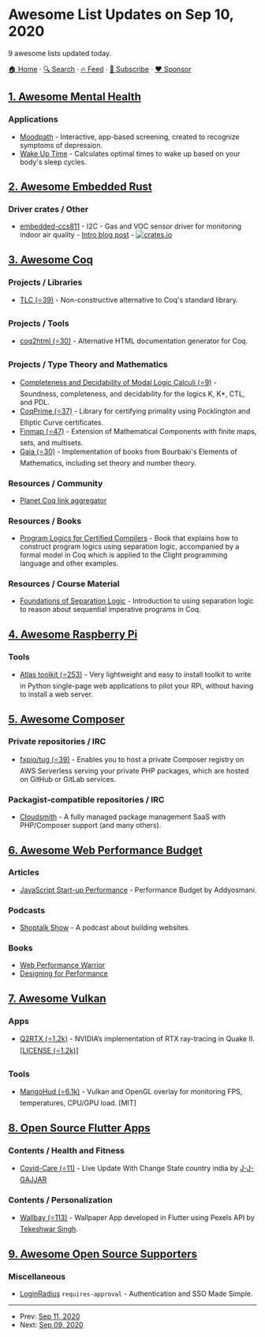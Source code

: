 # Awesome List Updates on Sep 10, 2020

9 awesome lists updated today.

[🏠 Home](/README.md) · [🔍 Search](https://www.trackawesomelist.com/search/) · [🔥 Feed](https://www.trackawesomelist.com/rss.xml) · [📮 Subscribe](https://trackawesomelist.us17.list-manage.com/subscribe?u=d2f0117aa829c83a63ec63c2f&id=36a103854c) · [❤️  Sponsor](https://github.com/sponsors/theowenyoung)



## [1. Awesome Mental Health](/content/dreamingechoes/awesome-mental-health/README.md)

### Applications

*   [Moodpath](https://mymoodpath.com/en/) - Interactive, app-based screening, created to recognize symptoms of depression.
*   [Wake Up Time](http://wakeupti.me/) - Calculates optimal times to wake up based on your body's sleep cycles.

## [2. Awesome Embedded Rust](/content/rust-embedded/awesome-embedded-rust/README.md)

### Driver crates / Other

*   [embedded-ccs811](https://crates.io/crates/embedded-ccs811) - I2C - Gas and VOC sensor driver for monitoring indoor air quality - [Intro blog post](https://blog.eldruin.com/ccs811-indoor-air-quality-sensor-driver-in-rust/) - [![crates.io](https://img.shields.io/crates/v/embedded-ccs811.svg)](https://crates.io/crates/embedded-ccs811)

## [3. Awesome Coq](/content/coq-community/awesome-coq/README.md)

### Projects / Libraries

*   [TLC (⭐39)](https://github.com/charguer/tlc) - Non-constructive alternative to Coq's standard library.

### Projects / Tools

*   [coq2html (⭐30)](https://github.com/xavierleroy/coq2html) - Alternative HTML documentation generator for Coq.

### Projects / Type Theory and Mathematics

*   [Completeness and Decidability of Modal Logic Calculi (⭐9)](https://github.com/coq-community/comp-dec-modal) - Soundness, completeness, and decidability for the logics K, K\*, CTL, and PDL.
*   [CoqPrime (⭐37)](https://github.com/thery/coqprime) - Library for certifying primality using Pocklington and Elliptic Curve certificates.
*   [Finmap (⭐47)](https://github.com/math-comp/finmap) - Extension of Mathematical Components with finite maps, sets, and multisets.
*   [Gaia (⭐30)](https://github.com/coq-community/gaia) - Implementation of books from Bourbaki's Elements of Mathematics, including set theory and number theory.

### Resources / Community

*   [Planet Coq link aggregator](https://coq.pl-a.net)

### Resources / Books

*   [Program Logics for Certified Compilers](https://www.cs.princeton.edu/~appel/papers/plcc.pdf) - Book that explains how to construct program logics using separation logic, accompanied by a formal model in Coq which is applied to the Clight programming language and other examples.

### Resources / Course Material

*   [Foundations of Separation Logic](https://chargueraud.org/teach/verif/) - Introduction to using separation logic to reason about sequential imperative programs in Coq.

## [4. Awesome Raspberry Pi](/content/thibmaek/awesome-raspberry-pi/README.md)

### Tools

*   [Atlas toolkit (⭐253)](https://github.com/epeios-q37/atlas-python) - Very lightweight and easy to install toolkit to write in Python single-page web applications to pilot your RPi, without having to install a web server.

## [5. Awesome Composer](/content/jakoch/awesome-composer/README.md)

### Private repositories / IRC

*   [fxpio/tug (⭐39)](https://github.com/fxpio/tug) - Enables you to host a private Composer registry on AWS Serverless serving your private PHP packages, which are hosted on GitHub or GitLab services.

### Packagist-compatible repositories / IRC

*   [Cloudsmith](https://cloudsmith.com/) - A fully managed package management SaaS with PHP/Composer support (and many others).

## [6. Awesome Web Performance Budget](/content/pajaydev/awesome-web-performance-budget/README.md)

### Articles

*   [JavaScript Start-up Performance](https://medium.com/reloading/javascript-start-up-performance-69200f43b201) - Performance Budget by Addyosmani.

### Podcasts

*   [Shoptalk Show](https://shoptalkshow.com/) - A podcast about building websites.

### Books

*   [Web Performance Warrior](https://www.oreilly.com/library/view/web-performance-warrior/9781492048114/)
*   [Designing for Performance](http://designingforperformance.com/)

## [7. Awesome Vulkan](/content/vinjn/awesome-vulkan/README.md)

### Apps

*   [Q2RTX (⭐1.2k)](https://github.com/NVIDIA/Q2RTX) - NVIDIA’s implementation of RTX ray-tracing in Quake II. \[[LICENSE (⭐1.2k)](https://github.com/NVIDIA/Q2RTX/blob/master/license.txt)]

### Tools

*   [MangoHud (⭐6.1k)](https://github.com/flightlessmango/MangoHud) - Vulkan and OpenGL overlay for monitoring FPS, temperatures, CPU/GPU load. \[MIT]

## [8. Open Source Flutter Apps](/content/tortuvshin/open-source-flutter-apps/README.md)

### Contents / Health and Fitness

*   [Covid-Care (⭐11)](https://github.com/j-j-gajjar/covid-care) - Live Update With Change State country india by [J-J-GAJJAR](https://github.com/j-j-gajjar)

### Contents / Personalization

*   [Wallbay (⭐113)](https://github.com/tsvillain/Wallbay) - Wallpaper App developed in Flutter using Pexels API by [Tekeshwar Singh](https://github.com/tsvillain).

## [9. Awesome Open Source Supporters](/content/zachflower/awesome-open-source-supporters/README.md)

### Miscellaneous

*   [LoginRadius](https://www.loginradius.com/)  `requires-approval`  - Authentication and SSO Made Simple.

---

- Prev: [Sep 11, 2020](/content/2020/09/11/README.md)
- Next: [Sep 09, 2020](/content/2020/09/09/README.md)